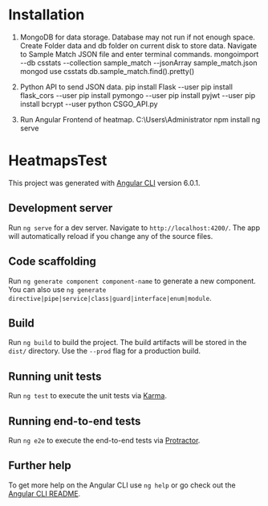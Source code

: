 # Installation 

1. MongoDB for data storage. 
Database may not run if not enough space.
Create Folder data and db folder on current disk to store data.
Navigate to Sample Match JSON file and enter terminal commands.
mongoimport --db csstats --collection sample_match --jsonArray sample_match.json
mongod
use csstats
db.sample_match.find().pretty()

2. Python API to send JSON data.
pip install Flask --user
pip install flask_cors --user
pip install pymongo --user
pip install pyjwt --user
pip install bcrypt --user
python CSGO_API.py

3. Run Angular Frontend of heatmap.
C:\Users\Administrator
npm install
ng serve

# HeatmapsTest

This project was generated with [Angular CLI](https://github.com/angular/angular-cli) version 6.0.1.

## Development server

Run `ng serve` for a dev server. Navigate to `http://localhost:4200/`. The app will automatically reload if you change any of the source files.

## Code scaffolding

Run `ng generate component component-name` to generate a new component. You can also use `ng generate directive|pipe|service|class|guard|interface|enum|module`.

## Build

Run `ng build` to build the project. The build artifacts will be stored in the `dist/` directory. Use the `--prod` flag for a production build.

## Running unit tests

Run `ng test` to execute the unit tests via [Karma](https://karma-runner.github.io).

## Running end-to-end tests

Run `ng e2e` to execute the end-to-end tests via [Protractor](http://www.protractortest.org/).

## Further help

To get more help on the Angular CLI use `ng help` or go check out the [Angular CLI README](https://github.com/angular/angular-cli/blob/master/README.md).
